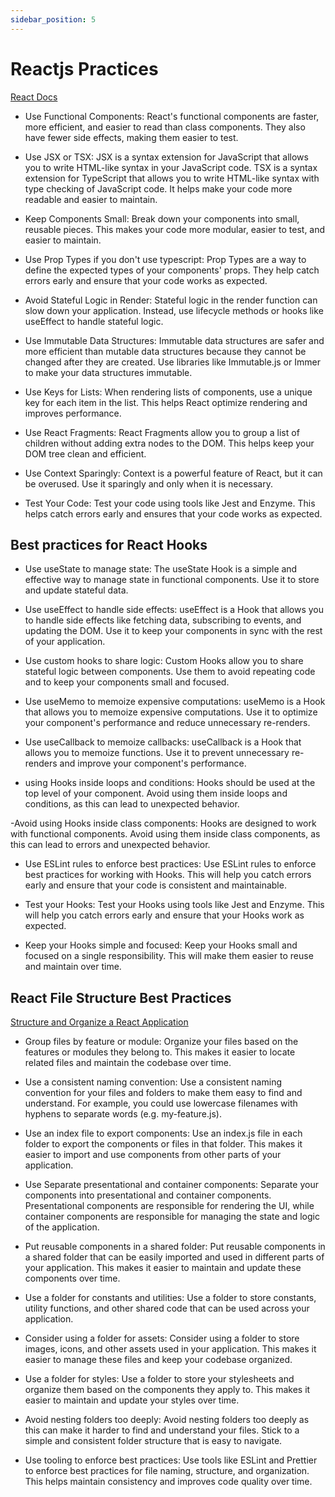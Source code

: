```yaml
---
sidebar_position: 5
---
```


# Reactjs Practices

[React Docs](https://react.dev/learn)

- Use Functional Components: React's functional components are faster, more efficient, and easier to read than class components. They also have fewer side effects, making them easier to test.

- Use JSX or TSX: JSX is a syntax extension for JavaScript that allows you to write HTML-like syntax in your JavaScript code. TSX is a syntax extension for TypeScript that allows you to write HTML-like syntax with type checking of JavaScript code. It helps make your code more readable and easier to maintain.

- Keep Components Small: Break down your components into small, reusable pieces. This makes your code more modular, easier to test, and easier to maintain.

- Use Prop Types if you don't use typescript: Prop Types are a way to define the expected types of your components' props. They help catch errors early and ensure that your code works as expected.

- Avoid Stateful Logic in Render: Stateful logic in the render function can slow down your application. Instead, use lifecycle methods or hooks like useEffect to handle stateful logic.

- Use Immutable Data Structures: Immutable data structures are safer and more efficient than mutable data structures because they cannot be changed after they are created. Use libraries like Immutable.js or Immer to make your data structures immutable.

- Use Keys for Lists: When rendering lists of components, use a unique key for each item in the list. This helps React optimize rendering and improves performance.

- Use React Fragments: React Fragments allow you to group a list of children without adding extra nodes to the DOM. This helps keep your DOM tree clean and efficient.

- Use Context Sparingly: Context is a powerful feature of React, but it can be overused. Use it sparingly and only when it is necessary.

- Test Your Code: Test your code using tools like Jest and Enzyme. This helps catch errors early and ensures that your code works as expected.

## Best practices for React Hooks

- Use useState to manage state: The useState Hook is a simple and effective way to manage state in functional components. Use it to store and update stateful data.

- Use useEffect to handle side effects: useEffect is a Hook that allows you to handle side effects like fetching data, subscribing to events, and updating the DOM. Use it to keep your components in sync with the rest of your application.

- Use custom hooks to share logic: Custom Hooks allow you to share stateful logic between components. Use them to avoid repeating code and to keep your components small and focused.

- Use useMemo to memoize expensive computations: useMemo is a Hook that allows you to memoize expensive computations. Use it to optimize your component's performance and reduce unnecessary re-renders.

- Use useCallback to memoize callbacks: useCallback is a Hook that allows you to memoize functions. Use it to prevent unnecessary re-renders and improve your component's performance.

- using Hooks inside loops and conditions: Hooks should be used at the top level of your component. Avoid using them inside loops and conditions, as this can lead to unexpected behavior.

-Avoid using Hooks inside class components: Hooks are designed to work with functional components. Avoid using them inside class components, as this can lead to errors and unexpected behavior.

- Use ESLint rules to enforce best practices: Use ESLint rules to enforce best practices for working with Hooks. This will help you catch errors early and ensure that your code is consistent and maintainable.

- Test your Hooks: Test your Hooks using tools like Jest and Enzyme. This will help you catch errors early and ensure that your Hooks work as expected.

- Keep your Hooks simple and focused: Keep your Hooks small and focused on a single responsibility. This will make them easier to reuse and maintain over time.

## React File Structure Best Practices

[Structure and Organize a React Application](https://www.taniarascia.com/react-architecture-directory-structure/)

- Group files by feature or module: Organize your files based on the features or modules they belong to. This makes it easier to locate related files and maintain the codebase over time.

- Use a consistent naming convention: Use a consistent naming convention for your files and folders to make them easy to find and understand. For example, you could use lowercase filenames with hyphens to separate words (e.g. my-feature.js).

- Use an index file to export components: Use an index.js file in each folder to export the components or files in that folder. This makes it easier to import and use components from other parts of your application.

- Use Separate presentational and container components: Separate your components into presentational and container components. Presentational components are responsible for rendering the UI, while container components are responsible for managing the state and logic of the application.

- Put reusable components in a shared folder: Put reusable components in a shared folder that can be easily imported and used in different parts of your application. This makes it easier to maintain and update these components over time.

- Use a folder for constants and utilities: Use a folder to store constants, utility functions, and other shared code that can be used across your application.

- Consider using a folder for assets: Consider using a folder to store images, icons, and other assets used in your application. This makes it easier to manage these files and keep your codebase organized.

- Use a folder for styles: Use a folder to store your stylesheets and organize them based on the components they apply to. This makes it easier to maintain and update your styles over time.

- Avoid nesting folders too deeply: Avoid nesting folders too deeply as this can make it harder to find and understand your files. Stick to a simple and consistent folder structure that is easy to navigate.

- Use tooling to enforce best practices: Use tools like ESLint and Prettier to enforce best practices for file naming, structure, and organization. This helps maintain consistency and improves code quality over time.
